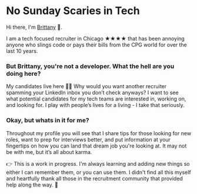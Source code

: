 # No Sunday Scaries in Tech

Hi there, I'm [Brittany](https://www.linkedin.com/in/brittanymcguire/) 👋.

I am a tech focused recruiter in Chicago ★★★★ that has been annoying anyone who slings code or pays their bills from the CPG world for over the last 10 years.

### But Brittany, you're not a developer. What the hell are you doing here?

My candidates live here 👩‍💻 Why would you want another recruiter spamming your LinkedIn inbox you don’t check anyways? I want to see what potential candidates for my tech teams are interested in, working on, and looking for. I play with people’s lives for a living - I take that seriously.

### Okay, but whats in it for me?

Throughout my profile you will see that I share tips for those looking for new roles, want to prep for interviews better, and put information at your fingertips on how you can land that dream job you're looking at. It may not be with me, but it’s all about karma.

👉 This is a work in progress. I'm always learning and adding new things so either I can remember them, or you can use them. I didn't find all this myself and heartfully thank all those in the recruitment community that provided help along the way. 💛


